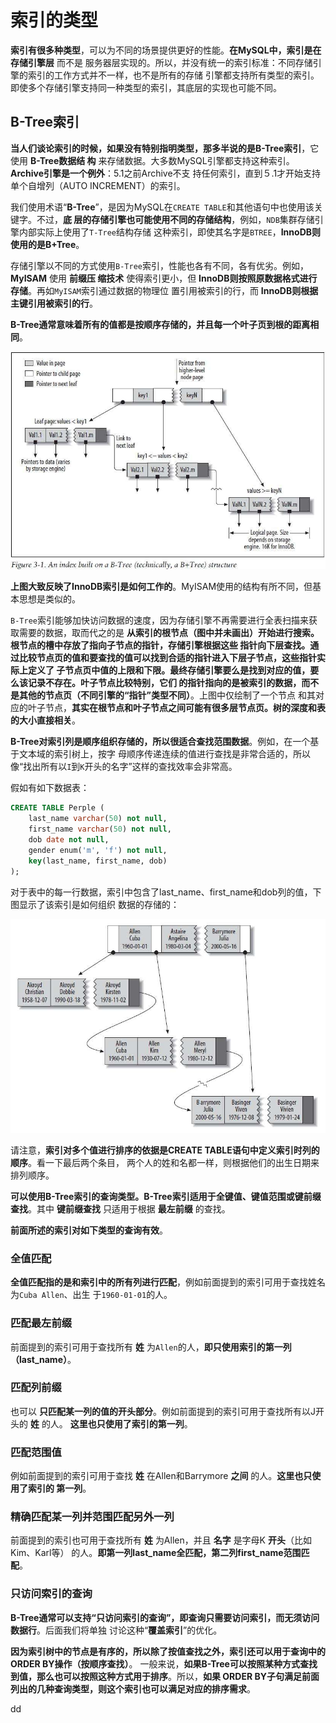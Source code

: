 索引的类型
================================================================================
**索引有很多种类型**，可以为不同的场景提供更好的性能。**在MySQL中，索引是在存储引擎层** 而不是
服务器层实现的。所以，并没有统一的索引标准：不同存储引擎的索引的工作方式并不一样，也不是所有的存储
引擎都支持所有类型的索引。即使多个存储引擎支持同一种类型的索引，其底层的实现也可能不同。

## B-Tree索引
**当人们谈论索引的时候，如果没有特别指明类型，那多半说的是B-Tree索引**，它使用 **B-Tree数据结
构** 来存储数据。大多数MySQL引擎都支持这种索引。**Archive引擎是一个例外**：5.1之前Archive不支
持任何索引，直到５.1才开始支持单个自增列（AUTO INCREMENT）的索引。

我们使用术语“**B-Tree**”，是因为MySQL在`CREATE TABLE`和其他语句中也使用该关键字。不过，**底
层的存储引擎也可能使用不同的存储结构**，例如，`NDB`集群存储引擎内部实际上使用了`T-Tree`结构存储
这种索引，即使其名字是`BTREE`，**InnoDB则使用的是B+Tree**。

存储引擎以不同的方式使用`B-Tree`索引，性能也各有不同，各有优劣。例如，**MyISAM** 使用 **前缀压
缩技术** 使得索引更小，但 **InnoDB则按照原数据格式进行存储**。再如`MyISAM`索引通过数据的物理位
置引用被索引的行，而 **InnoDB则根据主键引用被索引的行**。

**B-Tree通常意味着所有的值都是按顺序存储的，并且每一个叶子页到根的距离相同**。

![建立在B-Tree结构上的索引](img/1.jpeg)

**上图大致反映了InnoDB索引是如何工作的**。MyISAM使用的结构有所不同，但基本思想是类似的。

`B-Tree`索引能够加快访问数据的速度，因为存储引擎不再需要进行全表扫描来获取需要的数据，取而代之的是
**从索引的根节点（图中并未画出）开始进行搜索。根节点的槽中存放了指向子节点的指针，存储引擎根据这些
指针向下层查找。通过比较节点页的值和要查找的值可以找到合适的指针进入下层子节点，这些指针实际上定义了
子节点页中值的上限和下限。最终存储引擎要么是找到对应的值，要么该记录不存在。叶子节点比较特别，它们
的指针指向的是被索引的数据，而不是其他的节点页（不同引擎的“指针”类型不同）**。上图中仅绘制了一个节点
和其对应的叶子节点，**其实在根节点和叶子节点之间可能有很多层节点页。树的深度和表的大小直接相关**。

**B-Tree对索引列是顺序组织存储的，所以很适合查找范围数据**。例如，在一个基于文本域的索引树上，按字
母顺序传递连续的值进行查找是非常合适的，所以像“找出所有以`I`到`K`开头的名字”这样的查找效率会非常高。

假如有如下数据表：
```sql
CREATE TABLE Perple (
    last_name varchar(50) not null,
    first_name varchar(50) not null,
    dob date not null,
    gender enum('m', 'f') not null,
    key(last_name, first_name, dob)
);
```
对于表中的每一行数据，索引中包含了last_name、first_name和dob列的值，下图显示了该索引是如何组织
数据的存储的：

![B-Tree索引树中的部分条目示例](img/2.jpeg)

请注意，**索引对多个值进行排序的依据是CREATE TABLE语句中定义索引时列的顺序**。看一下最后两个条目，
两个人的姓和名都一样，则根据他们的出生日期来排列顺序。

**可以使用B-Tree索引的查询类型。B-Tree索引适用于全键值、键值范围或键前缀查找**。其中 **键前缀查找**
只适用于根据 **最左前缀** 的查找。

**前面所述的索引对如下类型的查询有效**。

### 全值匹配
**全值匹配指的是和索引中的所有列进行匹配**，例如前面提到的索引可用于查找姓名为`Cuba Allen`、出生
于`1960-01-01`的人。

### 匹配最左前缀
前面提到的索引可用于查找所有 **姓** 为`Allen`的人，**即只使用索引的第一列（last_name）**。

### 匹配列前缀
也可以 **只匹配某一列的值的开头部分**。例如前面提到的索引可用于查找所有以J开头的 **姓** 的人。
**这里也只使用了索引的第一列**。

### 匹配范围值
例如前面提到的索引可用于查找 **姓** 在Allen和Barrymore **之间** 的人。**这里也只使用了索引的
第一列**。

### 精确匹配某一列并范围匹配另外一列
前面提到的索引也可用于查找所有 **姓** 为Allen，并且 **名字** 是字母K **开头**（比如Kim、Karl等）
的人。**即第一列last_name全匹配，第二列first_name范围匹配**。

### 只访问索引的查询
**B-Tree通常可以支持“只访问索引的查询”，即查询只需要访问索引，而无须访问数据行**。后面我们将单独
讨论这种“**覆盖索引**”的优化。

**因为索引树中的节点是有序的，所以除了按值查找之外，索引还可以用于查询中的ORDER BY操作（按顺序查找）**。
一般来说，**如果B-Tree可以按照某种方式查找到值，那么也可以按照这种方式用于排序**。所以，**如果
ORDER BY子句满足前面列出的几种查询类型，则这个索引也可以满足对应的排序需求**。



















































dd
